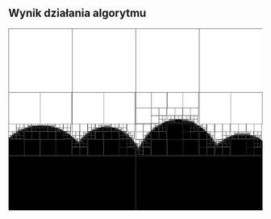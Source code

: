 ## Wynik działania algorytmu

![](https://github.com/zuzaflis/QuadTreeAlgorithm/blob/master/obrazek_quadtree.png)
